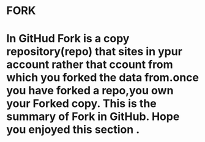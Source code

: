 <html>
<h1>FORK<h1>
<p>
In GitHud Fork is a copy repository(repo) that sites in ypur account rather that ccount from which you forked the data from.once you have forked a repo,you own your Forked copy.
This is the summary of Fork in GitHub.
Hope you enjoyed this section .
</p>
</html>
